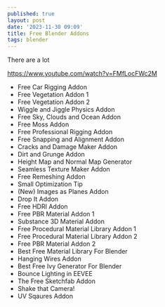 ```yaml
---
published: true
layout: post
date: '2023-11-30 09:09'
title: Free Blender Addons
tags: blender 
---
```

There are a lot  

<https://www.youtube.com/watch?v=FMfLocFWc2M>

- Free Car Rigging Addon
- Free Vegetation Addon 1
- Free Vegetation Addon 2
- Wiggle and Jiggle Physics Addon
- Free Sky, Clouds and Ocean Addon
- Free Moss Addon
- Free Professional Rigging Addon
- Free Snapping and Alignment Addon
- Cracks and Damage Maker Addon
- Dirt and Grunge Addon
- Height Map and Normal Map Generator
- Seamless Texture Maker Addon
- Free Remeshing Addon
- Small Optimization Tip
- (New) Images as Planes Addon
- Drop It Addon
- Free HDRI Addon
- Free PBR Material Addon 1
- Substance 3D Material Addon
- Free Procedural Material Library Addon 1
- Free Procedural Material Library Addon 2
- Free PBR Material Addon 2
- Best Free Material Library For Blender
- Hanging Wires Addon
- Best Free Ivy Generator For Blender
- Bounce Lighting in EEVEE
- The Free Sketchfab Addon
- Shake that Camera!
- UV Sqaures Addon
